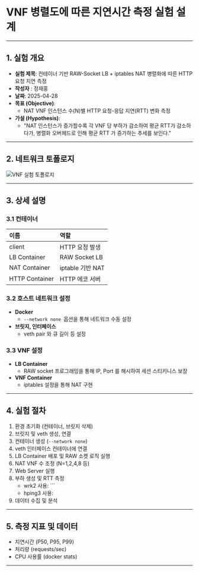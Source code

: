 # VNF 병렬도에 따른 지연시간 측정 실험 설계

---
## 1. 실험 개요

- **실험 제목**: 컨테이너 기반 RAW-Socket LB + iptables NAT 병렬화에 따른 HTTP 요청 지연 측정
- **작성자** : 정재홍
- **날짜**: 2025-04-28
- **목표 (Objective)**:
  - NAT VNF 인스턴스 수(N)별 HTTP 요청-응답 지연(RTT) 변화 측정
- **가설 (Hypothesis)**:
  - "NAT 인스턴스가 증가할수록 각 VNF 당 부하가 감소하여 평균 RTT가 감소하다가, 
    병렬화 오버헤드로 인해 평균 RTT 가 증가하는 추세를 보인다."

---
## 2. 네트워크 토폴로지

![VNF 실험 토폴로지](images/topology.png)

---
## 3. 상세 설명

### 3.1 컨테이너

| 이름             | 역할              |
| :------------- | :-------------- |
| client         | HTTP 요청 발생      |
| LB Container   | RAW Socket LB   |
| NAT Container  | iptable 기반 NAT  |
| HTTP Container | HTTP 에코 서버      |

### 3.2 호스트 네트워크 설정

- **Docker**
	- `--network none `옵션을 통해 네트워크 수동 설정
- **브릿지, 인터페이스**
	- veth pair 와 큐 길이 등 설정

### 3.3 VNF 설정

- **LB Container**
	- RAW socket 프로그래밍을 통해 IP, Port 를 해시하여 세션 스티키니스 보장
- **VNF Container**
	-  iptables 설정을 통해 NAT 구현

---
## 4. 실험 절차

1. 환경 초기화 (컨테이너, 브릿지 삭제)
2. 브릿지 및 veth 생성, 연결
3. 컨테이너 생성 (`--network none`)
4. veth 인터페이스 컨테이너에 연결
5. LB Container 배포 및 RAW 소켓 로직 실행
6. NAT VNF 수 조정 (N=1,2,4,8 등)
7. Web Server 실행
8. 부하 생성 및 RTT 측정
   - wrk2 사용:     ```
   - hping3 사용:
9. 데이터 수집 및 분석

---
## 5. 측정 지표 및 데이터

- 지연시간 (P50, P95, P99)
- 처리량 (requests/sec)
- CPU 사용률 (docker stats)

---

